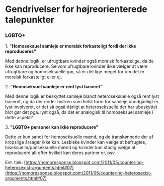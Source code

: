 # Gendrivelser for højreorienterede talepunkter

### LGBTQ+

1\. **"Homoseksuel samleje er moralsk forkasteligt fordi der ikke reproduceres"**

Med denne logik, er ufrugtbare kvinder også moralsk forkastelige, da de ikke kan reproducere. Selvom ufrugtbare kvinder ikke vælger at være ufrugtbare og homoseksuelle gør, så er det lige meget for om det er moralsk forkasteligt eller ej.&#x20;

2\. **"Homoseksuel samleje er rent lyst baseret"**

Med denne logik er beskyttet samleje blandt heteroseksuelle også rent lyst baseret, og da der under hvilken som helst form for samleje uundgåeligt er lyst involveret, er det så også dårligt at heteroseksuelle der har ubeskyttet blot gør det pga. lyst også, da det er analogisk til homoseksuel samleje i dette aspekt?

3\. **"LGBTQ+ personer kan ikke reproducere"**

Dette er kun sandt for homoseksuelle mænd, og de transkønnede der af kropslige årsager ikke kan. Lesbiske kvinder kan vælge at befrugtes, biseksuelle/panseksuelle mænd og kvinder kan stadig vælge at reproducere alt efter hvilket køn deres partner er, osv.&#x20;

Evt. tjek: [https://homoresponse.blogspot.com/2011/05/countering-heterosexist-arguments.html#07](https://homoresponse.blogspot.com/2011/05/countering-heterosexist-arguments.html#07)
